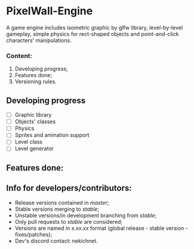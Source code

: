 # PixelWall-Engine

A game engine includes isometric graphic by glfw library, level-by-level gameplay, simple physics for rect-shaped objects and point-and-click characters' manipulations.

### Content: 

1. Developing progress;
2. Features done;
3. Versioning rules.

## Developing progress

- [ ] Graphic library
- [ ] Objects' classes
- [ ] Physics
- [ ] Sprites and animation support
- [ ] Level class
- [ ] Level generator

## Features done:

## Info for developers/contributors:
- Release versions contained in *master*;
- Stable versions merging to *stable*;
- Unstable versions/in development branching from *stable*;
- Only pull requests to *stable* are considered;
- Versions are named in *x.xx.xx* format
  (global release - stable version - fixes/patches);
- Dev's discord contact: nekichnet.

